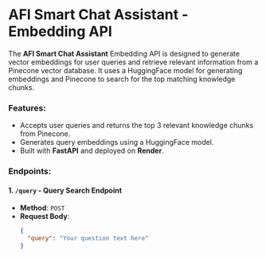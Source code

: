 # AFI Smart Chat Assistant - Embedding API

The **AFI Smart Chat Assistant** Embedding API is designed to generate vector embeddings for user queries and retrieve relevant information from a Pinecone vector database. It uses a HuggingFace model for generating embeddings and Pinecone to search for the top matching knowledge chunks.

### Features:
- Accepts user queries and returns the top 3 relevant knowledge chunks from Pinecone.
- Generates query embeddings using a HuggingFace model.
- Built with **FastAPI** and deployed on **Render**.

### Endpoints:

#### 1. `/query` - Query Search Endpoint

- **Method**: `POST`
- **Request Body**:
  ```json
  {
    "query": "Your question text here"
  }